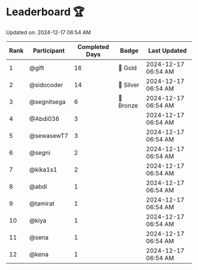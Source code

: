 # Leaderboard 🏆

Updated on: 2024-12-17 06:54 AM

| Rank | Participant       | Completed Days | Badge      | Last Updated         |
|------|-------------------|----------------|------------|----------------------|
| 1    | @gift             | 16             | 🏅 Gold     | 2024-12-17 06:54 AM |
| 2    | @sidocoder        | 14             | 🥈 Silver   | 2024-12-17 06:54 AM |
| 3    | @segnitsega       | 6              | 🥉 Bronze   | 2024-12-17 06:54 AM |
| 4    | @Abdi036          | 3              |            | 2024-12-17 06:54 AM |
| 5    | @sewasewT7        | 3              |            | 2024-12-17 06:54 AM |
| 6    | @segni            | 2              |            | 2024-12-17 06:54 AM |
| 7    | @kika1s1          | 2              |            | 2024-12-17 06:54 AM |
| 8    | @abdi             | 1              |            | 2024-12-17 06:54 AM |
| 9    | @tamirat          | 1              |            | 2024-12-17 06:54 AM |
| 10   | @kiya             | 1              |            | 2024-12-17 06:54 AM |
| 11   | @sena             | 1              |            | 2024-12-17 06:54 AM |
| 12   | @kena             | 1              |            | 2024-12-17 06:54 AM |
